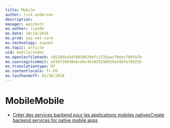 ```yaml
---
title: Mobile
author: rick-anderson
description: 
manager: wpickett
ms.author: riande
ms.date: 10/14/2016
ms.prod: asp.net-core
ms.technology: aspnet
ms.topic: article
uid: mobile/index
ms.openlocfilehash: c05206ba5dfb650b29efc2f2baac70ebc798fa7b
ms.sourcegitcommit: a510f38930abc84c4b302029d019a34dfe76823b
ms.translationtype: HT
ms.contentlocale: fr-FR
ms.lasthandoff: 01/30/2018
---
```

# <a name="mobile"></a><span data-ttu-id="8e647-102">Mobile</span><span class="sxs-lookup"><span data-stu-id="8e647-102">Mobile</span></span>

*   [<span data-ttu-id="8e647-103">Créer des services backend pour les applications mobiles natives</span><span class="sxs-lookup"><span data-stu-id="8e647-103">Create backend services for native mobile apps</span></span>](native-mobile-backend.md)
